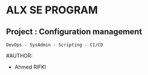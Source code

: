 # ALX SE PROGRAM

## Project : Configuration management
``
DevOps - SysAdmin - Scripting - CI/CD
``

#AUTHOR:
- Ahmed RIFKI
